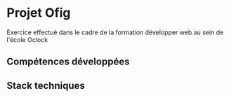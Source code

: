 # Projet Ofig 

Exercice effectué dans le cadre de la formation développer web au sein de l'école Oclock

## Compétences développées

## Stack techniques

